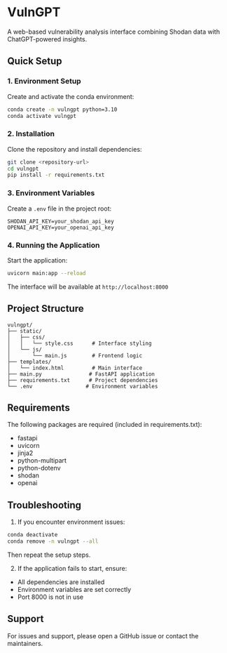 # VulnGPT

A web-based vulnerability analysis interface combining Shodan data with ChatGPT-powered insights.

## Quick Setup

### 1. Environment Setup

Create and activate the conda environment:
```bash
conda create -n vulngpt python=3.10
conda activate vulngpt
```

### 2. Installation

Clone the repository and install dependencies:
```bash
git clone <repository-url>
cd vulngpt
pip install -r requirements.txt
```

### 3. Environment Variables

Create a `.env` file in the project root:
```env
SHODAN_API_KEY=your_shodan_api_key
OPENAI_API_KEY=your_openai_api_key
```

### 4. Running the Application

Start the application:
```bash
uvicorn main:app --reload
```

The interface will be available at `http://localhost:8000`

## Project Structure
```
vulngpt/
├── static/
│   ├── css/
│   │   └── style.css      # Interface styling
│   └── js/
│       └── main.js        # Frontend logic
├── templates/
│   └── index.html         # Main interface
├── main.py               # FastAPI application
├── requirements.txt      # Project dependencies
└── .env                 # Environment variables
```

## Requirements

The following packages are required (included in requirements.txt):
- fastapi
- uvicorn
- jinja2
- python-multipart
- python-dotenv
- shodan
- openai

## Troubleshooting

1. If you encounter environment issues:
```bash
conda deactivate
conda remove -n vulngpt --all
```
Then repeat the setup steps.

2. If the application fails to start, ensure:
- All dependencies are installed
- Environment variables are set correctly
- Port 8000 is not in use

## Support

For issues and support, please open a GitHub issue or contact the maintainers. 
